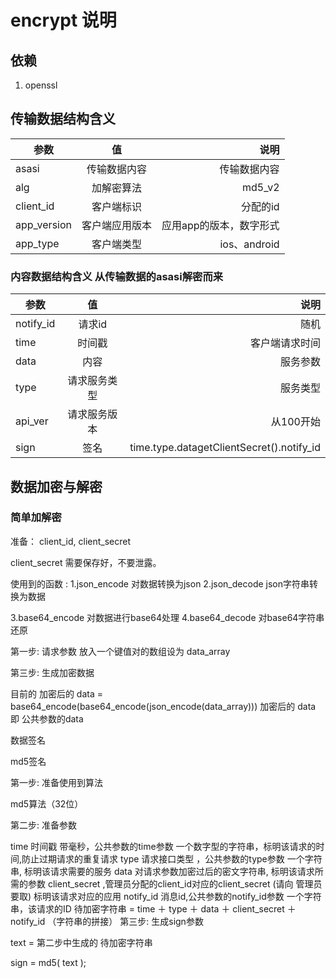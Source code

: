 # encrypt 说明

## 依赖

1. openssl

## 传输数据结构含义

|参数 | 值|说明|
|------------- |:-------------:| -----:|
|asasi|传输数据内容|传输数据内容|
|alg|加解密算法|md5_v2|
|client_id|客户端标识|分配的id|
|app_version|客户端应用版本|应用app的版本，数字形式|
|app_type|客户端类型|ios、android|

### 内容数据结构含义 从传输数据的asasi解密而来

|参数|	 值|	说明|
|------------- |:-------------:| -----:|
|notify_id |请求id|随机|
|time|时间戳|客户端请求时间|
|data|内容|服务参数|
|type|请求服务类型|服务类型|
|api_ver|请求服务版本|从100开始|
|sign|签名|time.type.datagetClientSecret().notify_id|


## 数据加密与解密

### 简单加解密
准备： client_id, client_secret   

client_secret 需要保存好，不要泄露。

使用到的函数 :
1.json_encode 对数据转换为json
2.json_decode json字符串转换为数据

3.base64_encode 对数据进行base64处理
4.base64_decode 对base64字符串还原

第一步: 请求参数 放入一个键值对的数组设为 data_array

第三步: 生成加密数据

目前的 加密后的 data =  base64_encode(base64_encode(json_encode(data_array)))
加密后的 data 即 公共参数的data

数据签名

md5签名

第一步: 准备使用到算法

md5算法（32位）   

第二步: 准备参数 

time 时间戳 带毫秒，公共参数的time参数 一个数字型的字符串，标明该请求的时间,防止过期请求的重复请求
type 请求接口类型 ，公共参数的type参数 一个字符串,  标明该请求需要的服务
data 对请求参数加密过后的密文字符串,               标明该请求所需的参数
client_secret ,管理员分配的client_id对应的client_secret (请向 管理员 要取) 标明该请求对应的应用
notify_id 消息id,公共参数的notify_id参数 一个字符串，该请求的ID
待加密字符串 = time ＋ type ＋ data ＋ client_secret ＋ notify_id （字符串的拼接）
第三步: 生成sign参数

text = 第二步中生成的 待加密字符串

sign = md5( text );
